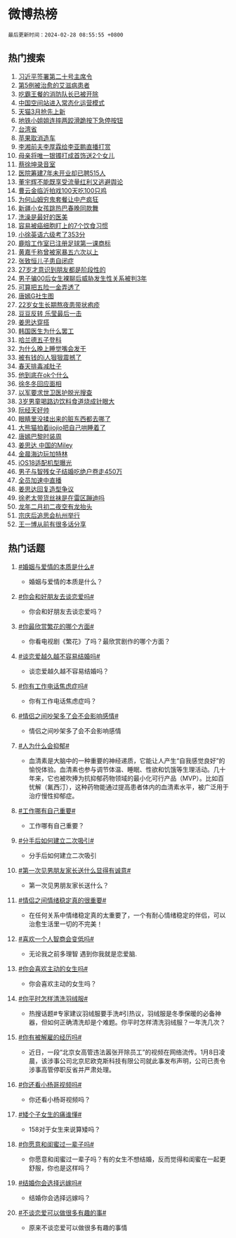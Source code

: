 # 微博热榜

`最后更新时间：2024-02-28 08:55:55 +0800`

## 热门搜索

1. [习近平签署第二十号主席令](https://m.weibo.cn/search?containerid=100103type%3D1%26t%3D10%26q%3D%23%E4%B9%A0%E8%BF%91%E5%B9%B3%E7%AD%BE%E7%BD%B2%E7%AC%AC%E4%BA%8C%E5%8D%81%E5%8F%B7%E4%B8%BB%E5%B8%AD%E4%BB%A4%23&stream_entry_id=51&isnewpage=1&extparam=seat%3D1%26dgr%3D0%26c_type%3D51%26stream_entry_id%3D51%26pos%3D0%26cate%3D10103%26filter_type%3Drealtimehot%26q%3D%2523%25E4%25B9%25A0%25E8%25BF%2591%25E5%25B9%25B3%25E7%25AD%25BE%25E7%25BD%25B2%25E7%25AC%25AC%25E4%25BA%258C%25E5%258D%2581%25E5%258F%25B7%25E4%25B8%25BB%25E5%25B8%25AD%25E4%25BB%25A4%2523%26display_time%3D1709081754%26pre_seqid%3D17090817541550425088)
1. [第5例被治愈的艾滋病患者](https://m.weibo.cn/search?containerid=100103type%3D1%26t%3D10%26q%3D%23%E7%AC%AC5%E4%BE%8B%E8%A2%AB%E6%B2%BB%E6%84%88%E7%9A%84%E8%89%BE%E6%BB%8B%E7%97%85%E6%82%A3%E8%80%85%23&stream_entry_id=31&isnewpage=1&extparam=seat%3D1%26c_type%3D31%26stream_entry_id%3D31%26band_rank%3D1%26cate%3D5001%26realpos%3D1%26filter_type%3Drealtimehot%26q%3D%2523%25E7%25AC%25AC5%25E4%25BE%258B%25E8%25A2%25AB%25E6%25B2%25BB%25E6%2584%2588%25E7%259A%2584%25E8%2589%25BE%25E6%25BB%258B%25E7%2597%2585%25E6%2582%25A3%25E8%2580%2585%2523%26dgr%3D0%26pos%3D0%26flag%3D2%26lcate%3D5001%26display_time%3D1709081754%26pre_seqid%3D17090817541550425088)
1. [吃霸王餐的消防队长已被开除](https://m.weibo.cn/search?containerid=100103type%3D1%26t%3D10%26q%3D%23%E5%90%83%E9%9C%B8%E7%8E%8B%E9%A4%90%E7%9A%84%E6%B6%88%E9%98%B2%E9%98%9F%E9%95%BF%E5%B7%B2%E8%A2%AB%E5%BC%80%E9%99%A4%23&stream_entry_id=31&isnewpage=1&extparam=seat%3D1%26c_type%3D31%26stream_entry_id%3D31%26band_rank%3D2%26cate%3D5001%26realpos%3D2%26filter_type%3Drealtimehot%26q%3D%2523%25E5%2590%2583%25E9%259C%25B8%25E7%258E%258B%25E9%25A4%2590%25E7%259A%2584%25E6%25B6%2588%25E9%2598%25B2%25E9%2598%259F%25E9%2595%25BF%25E5%25B7%25B2%25E8%25A2%25AB%25E5%25BC%2580%25E9%2599%25A4%2523%26dgr%3D0%26pos%3D1%26flag%3D1%26lcate%3D5001%26display_time%3D1709081754%26pre_seqid%3D17090817541550425088)
1. [中国空间站进入常态化运营模式](https://m.weibo.cn/search?containerid=100103type%3D1%26t%3D10%26q%3D%23%E4%B8%AD%E5%9B%BD%E7%A9%BA%E9%97%B4%E7%AB%99%E8%BF%9B%E5%85%A5%E5%B8%B8%E6%80%81%E5%8C%96%E8%BF%90%E8%90%A5%E6%A8%A1%E5%BC%8F%23&stream_entry_id=31&isnewpage=1&extparam=seat%3D1%26c_type%3D31%26stream_entry_id%3D31%26band_rank%3D3%26cate%3D5001%26realpos%3D3%26filter_type%3Drealtimehot%26q%3D%2523%25E4%25B8%25AD%25E5%259B%25BD%25E7%25A9%25BA%25E9%2597%25B4%25E7%25AB%2599%25E8%25BF%259B%25E5%2585%25A5%25E5%25B8%25B8%25E6%2580%2581%25E5%258C%2596%25E8%25BF%2590%25E8%2590%25A5%25E6%25A8%25A1%25E5%25BC%258F%2523%26dgr%3D0%26pos%3D2%26flag%3D0%26lcate%3D5001%26display_time%3D1709081754%26pre_seqid%3D17090817541550425088)
1. [天猫3月抢先上新](https://m.weibo.cn/search?containerid=100103type%3D1%26t%3D10%26q%3D%23%E5%A4%A9%E7%8C%AB3%E6%9C%88%E6%8A%A2%E5%85%88%E4%B8%8A%E6%96%B0%23&stream_entry_id=31&isnewpage=1&extparam=seat%3D1%26filter_type%3Drealtimehot%26c_type%3D31%26stream_entry_id%3D31%26band_rank%3D4%26cate%3D5001%26is_ad_pos%3D1%26q%3D%2523%25E5%25A4%25A9%25E7%258C%25AB3%25E6%259C%2588%25E6%258A%25A2%25E5%2585%2588%25E4%25B8%258A%25E6%2596%25B0%2523%26dgr%3D0%26adid%3D224193%26pos%3D3%26topic_ad%3D1%26lcate%3D5001%26display_time%3D1709081754%26pre_seqid%3D17090817541550425088)
1. [地铁小姐姐连摔两跤滑跪按下急停按钮](https://m.weibo.cn/search?containerid=100103type%3D1%26t%3D10%26q%3D%23%E5%9C%B0%E9%93%81%E5%B0%8F%E5%A7%90%E5%A7%90%E8%BF%9E%E6%91%94%E4%B8%A4%E8%B7%A4%E6%BB%91%E8%B7%AA%E6%8C%89%E4%B8%8B%E6%80%A5%E5%81%9C%E6%8C%89%E9%92%AE%23&stream_entry_id=31&isnewpage=1&extparam=seat%3D1%26c_type%3D31%26stream_entry_id%3D31%26band_rank%3D4%26cate%3D5001%26realpos%3D4%26filter_type%3Drealtimehot%26q%3D%2523%25E5%259C%25B0%25E9%2593%2581%25E5%25B0%258F%25E5%25A7%2590%25E5%25A7%2590%25E8%25BF%259E%25E6%2591%2594%25E4%25B8%25A4%25E8%25B7%25A4%25E6%25BB%2591%25E8%25B7%25AA%25E6%258C%2589%25E4%25B8%258B%25E6%2580%25A5%25E5%2581%259C%25E6%258C%2589%25E9%2592%25AE%2523%26dgr%3D0%26pos%3D4%26flag%3D32768%26lcate%3D5001%26display_time%3D1709081754%26pre_seqid%3D17090817541550425088)
1. [台湾省](https://m.weibo.cn/search?containerid=100103type%3D1%26t%3D10%26q%3D%E5%8F%B0%E6%B9%BE%E7%9C%81&stream_entry_id=31&isnewpage=1&extparam=seat%3D1%26c_type%3D31%26stream_entry_id%3D31%26band_rank%3D5%26cate%3D5001%26realpos%3D5%26filter_type%3Drealtimehot%26q%3D%25E5%258F%25B0%25E6%25B9%25BE%25E7%259C%2581%26dgr%3D0%26pos%3D5%26flag%3D2%26lcate%3D5001%26display_time%3D1709081754%26pre_seqid%3D17090817541550425088)
1. [苹果取消造车](https://m.weibo.cn/search?containerid=100103type%3D1%26t%3D10%26q%3D%23%E8%8B%B9%E6%9E%9C%E5%8F%96%E6%B6%88%E9%80%A0%E8%BD%A6%23&stream_entry_id=31&isnewpage=1&extparam=seat%3D1%26c_type%3D31%26stream_entry_id%3D31%26band_rank%3D6%26cate%3D5001%26realpos%3D6%26filter_type%3Drealtimehot%26q%3D%2523%25E8%258B%25B9%25E6%259E%259C%25E5%258F%2596%25E6%25B6%2588%25E9%2580%25A0%25E8%25BD%25A6%2523%26dgr%3D0%26pos%3D6%26flag%3D1%26lcate%3D5001%26display_time%3D1709081754%26pre_seqid%3D17090817541550425088)
1. [李湘前夫李厚霖给李亚鹏直播打赏](https://m.weibo.cn/search?containerid=100103type%3D1%26t%3D10%26q%3D%23%E6%9D%8E%E6%B9%98%E5%89%8D%E5%A4%AB%E6%9D%8E%E5%8E%9A%E9%9C%96%E7%BB%99%E6%9D%8E%E4%BA%9A%E9%B9%8F%E7%9B%B4%E6%92%AD%E6%89%93%E8%B5%8F%23&stream_entry_id=31&isnewpage=1&extparam=seat%3D1%26c_type%3D31%26stream_entry_id%3D31%26band_rank%3D7%26cate%3D5001%26realpos%3D7%26filter_type%3Drealtimehot%26q%3D%2523%25E6%259D%258E%25E6%25B9%2598%25E5%2589%258D%25E5%25A4%25AB%25E6%259D%258E%25E5%258E%259A%25E9%259C%2596%25E7%25BB%2599%25E6%259D%258E%25E4%25BA%259A%25E9%25B9%258F%25E7%259B%25B4%25E6%2592%25AD%25E6%2589%2593%25E8%25B5%258F%2523%26dgr%3D0%26pos%3D7%26flag%3D2%26lcate%3D5001%26display_time%3D1709081754%26pre_seqid%3D17090817541550425088)
1. [母亲将唯一银镯打成首饰送2个女儿](https://m.weibo.cn/search?containerid=100103type%3D1%26t%3D10%26q%3D%23%E6%AF%8D%E4%BA%B2%E5%B0%86%E5%94%AF%E4%B8%80%E9%93%B6%E9%95%AF%E6%89%93%E6%88%90%E9%A6%96%E9%A5%B0%E9%80%812%E4%B8%AA%E5%A5%B3%E5%84%BF%23&stream_entry_id=31&isnewpage=1&extparam=seat%3D1%26c_type%3D31%26stream_entry_id%3D31%26band_rank%3D8%26cate%3D5001%26realpos%3D8%26filter_type%3Drealtimehot%26q%3D%2523%25E6%25AF%258D%25E4%25BA%25B2%25E5%25B0%2586%25E5%2594%25AF%25E4%25B8%2580%25E9%2593%25B6%25E9%2595%25AF%25E6%2589%2593%25E6%2588%2590%25E9%25A6%2596%25E9%25A5%25B0%25E9%2580%25812%25E4%25B8%25AA%25E5%25A5%25B3%25E5%2584%25BF%2523%26dgr%3D0%26pos%3D8%26flag%3D32768%26lcate%3D5001%26display_time%3D1709081754%26pre_seqid%3D17090817541550425088)
1. [蔡徐坤录音室](https://m.weibo.cn/search?containerid=100103type%3D1%26t%3D10%26q%3D%E8%94%A1%E5%BE%90%E5%9D%A4%E5%BD%95%E9%9F%B3%E5%AE%A4&stream_entry_id=31&isnewpage=1&extparam=seat%3D1%26c_type%3D31%26stream_entry_id%3D31%26band_rank%3D9%26cate%3D5001%26realpos%3D9%26filter_type%3Drealtimehot%26q%3D%25E8%2594%25A1%25E5%25BE%2590%25E5%259D%25A4%25E5%25BD%2595%25E9%259F%25B3%25E5%25AE%25A4%26dgr%3D0%26pos%3D9%26flag%3D1%26lcate%3D5001%26display_time%3D1709081754%26pre_seqid%3D17090817541550425088)
1. [医院筹建7年未开业却已聘515人](https://m.weibo.cn/search?containerid=100103type%3D1%26t%3D10%26q%3D%23%E5%8C%BB%E9%99%A2%E7%AD%B9%E5%BB%BA7%E5%B9%B4%E6%9C%AA%E5%BC%80%E4%B8%9A%E5%8D%B4%E5%B7%B2%E8%81%98515%E4%BA%BA%23&stream_entry_id=31&isnewpage=1&extparam=seat%3D1%26c_type%3D31%26stream_entry_id%3D31%26band_rank%3D10%26cate%3D5001%26realpos%3D10%26filter_type%3Drealtimehot%26q%3D%2523%25E5%258C%25BB%25E9%2599%25A2%25E7%25AD%25B9%25E5%25BB%25BA7%25E5%25B9%25B4%25E6%259C%25AA%25E5%25BC%2580%25E4%25B8%259A%25E5%258D%25B4%25E5%25B7%25B2%25E8%2581%2598515%25E4%25BA%25BA%2523%26dgr%3D0%26pos%3D10%26flag%3D2%26lcate%3D5001%26display_time%3D1709081754%26pre_seqid%3D17090817541550425088)
1. [董宇辉不能既享受流量红利又逃避舆论](https://m.weibo.cn/search?containerid=100103type%3D1%26t%3D10%26q%3D%23%E8%91%A3%E5%AE%87%E8%BE%89%E4%B8%8D%E8%83%BD%E6%97%A2%E4%BA%AB%E5%8F%97%E6%B5%81%E9%87%8F%E7%BA%A2%E5%88%A9%E5%8F%88%E9%80%83%E9%81%BF%E8%88%86%E8%AE%BA%23&stream_entry_id=31&isnewpage=1&extparam=seat%3D1%26c_type%3D31%26stream_entry_id%3D31%26band_rank%3D11%26cate%3D5001%26realpos%3D11%26filter_type%3Drealtimehot%26q%3D%2523%25E8%2591%25A3%25E5%25AE%2587%25E8%25BE%2589%25E4%25B8%258D%25E8%2583%25BD%25E6%2597%25A2%25E4%25BA%25AB%25E5%258F%2597%25E6%25B5%2581%25E9%2587%258F%25E7%25BA%25A2%25E5%2588%25A9%25E5%258F%2588%25E9%2580%2583%25E9%2581%25BF%25E8%2588%2586%25E8%25AE%25BA%2523%26dgr%3D0%26pos%3D11%26flag%3D2%26lcate%3D5001%26display_time%3D1709081754%26pre_seqid%3D17090817541550425088)
1. [曹云金临沂拍戏100天吃100只鸡](https://m.weibo.cn/search?containerid=100103type%3D1%26t%3D10%26q%3D%23%E6%9B%B9%E4%BA%91%E9%87%91%E4%B8%B4%E6%B2%82%E6%8B%8D%E6%88%8F100%E5%A4%A9%E5%90%83100%E5%8F%AA%E9%B8%A1%23&stream_entry_id=31&isnewpage=1&extparam=seat%3D1%26c_type%3D31%26stream_entry_id%3D31%26band_rank%3D12%26cate%3D5001%26realpos%3D12%26filter_type%3Drealtimehot%26q%3D%2523%25E6%259B%25B9%25E4%25BA%2591%25E9%2587%2591%25E4%25B8%25B4%25E6%25B2%2582%25E6%258B%258D%25E6%2588%258F100%25E5%25A4%25A9%25E5%2590%2583100%25E5%258F%25AA%25E9%25B8%25A1%2523%26dgr%3D0%26pos%3D12%26flag%3D1%26lcate%3D5001%26display_time%3D1709081754%26pre_seqid%3D17090817541550425088)
1. [为何山姆穷鬼套餐让中产疯狂](https://m.weibo.cn/search?containerid=100103type%3D1%26t%3D10%26q%3D%23%E4%B8%BA%E4%BD%95%E5%B1%B1%E5%A7%86%E7%A9%B7%E9%AC%BC%E5%A5%97%E9%A4%90%E8%AE%A9%E4%B8%AD%E4%BA%A7%E7%96%AF%E7%8B%82%23&stream_entry_id=31&isnewpage=1&extparam=seat%3D1%26c_type%3D31%26stream_entry_id%3D31%26band_rank%3D13%26cate%3D5001%26realpos%3D13%26filter_type%3Drealtimehot%26q%3D%2523%25E4%25B8%25BA%25E4%25BD%2595%25E5%25B1%25B1%25E5%25A7%2586%25E7%25A9%25B7%25E9%25AC%25BC%25E5%25A5%2597%25E9%25A4%2590%25E8%25AE%25A9%25E4%25B8%25AD%25E4%25BA%25A7%25E7%2596%25AF%25E7%258B%2582%2523%26dgr%3D0%26pos%3D13%26flag%3D2%26lcate%3D5001%26display_time%3D1709081754%26pre_seqid%3D17090817541550425088)
1. [新疆小女孩跳热巴春晚同款舞](https://m.weibo.cn/search?containerid=100103type%3D1%26t%3D10%26q%3D%23%E6%96%B0%E7%96%86%E5%B0%8F%E5%A5%B3%E5%AD%A9%E8%B7%B3%E7%83%AD%E5%B7%B4%E6%98%A5%E6%99%9A%E5%90%8C%E6%AC%BE%E8%88%9E%23&stream_entry_id=31&isnewpage=1&extparam=seat%3D1%26c_type%3D31%26stream_entry_id%3D31%26band_rank%3D14%26cate%3D5001%26realpos%3D14%26filter_type%3Drealtimehot%26q%3D%2523%25E6%2596%25B0%25E7%2596%2586%25E5%25B0%258F%25E5%25A5%25B3%25E5%25AD%25A9%25E8%25B7%25B3%25E7%2583%25AD%25E5%25B7%25B4%25E6%2598%25A5%25E6%2599%259A%25E5%2590%258C%25E6%25AC%25BE%25E8%2588%259E%2523%26dgr%3D0%26pos%3D14%26flag%3D1%26lcate%3D5001%26display_time%3D1709081754%26pre_seqid%3D17090817541550425088)
1. [洗澡是最好的医美](https://m.weibo.cn/search?containerid=100103type%3D1%26t%3D10%26q%3D%E6%B4%97%E6%BE%A1%E6%98%AF%E6%9C%80%E5%A5%BD%E7%9A%84%E5%8C%BB%E7%BE%8E&stream_entry_id=31&isnewpage=1&extparam=seat%3D1%26c_type%3D31%26stream_entry_id%3D31%26band_rank%3D15%26cate%3D5001%26realpos%3D15%26filter_type%3Drealtimehot%26q%3D%25E6%25B4%2597%25E6%25BE%25A1%25E6%2598%25AF%25E6%259C%2580%25E5%25A5%25BD%25E7%259A%2584%25E5%258C%25BB%25E7%25BE%258E%26dgr%3D0%26pos%3D15%26flag%3D2%26lcate%3D5001%26display_time%3D1709081754%26pre_seqid%3D17090817541550425088)
1. [容易被癌细胞盯上的7个饮食习惯](https://m.weibo.cn/search?containerid=100103type%3D1%26t%3D10%26q%3D%23%E5%AE%B9%E6%98%93%E8%A2%AB%E7%99%8C%E7%BB%86%E8%83%9E%E7%9B%AF%E4%B8%8A%E7%9A%847%E4%B8%AA%E9%A5%AE%E9%A3%9F%E4%B9%A0%E6%83%AF%23&stream_entry_id=31&isnewpage=1&extparam=seat%3D1%26c_type%3D31%26stream_entry_id%3D31%26band_rank%3D16%26cate%3D5001%26realpos%3D16%26filter_type%3Drealtimehot%26q%3D%2523%25E5%25AE%25B9%25E6%2598%2593%25E8%25A2%25AB%25E7%2599%258C%25E7%25BB%2586%25E8%2583%259E%25E7%259B%25AF%25E4%25B8%258A%25E7%259A%25847%25E4%25B8%25AA%25E9%25A5%25AE%25E9%25A3%259F%25E4%25B9%25A0%25E6%2583%25AF%2523%26dgr%3D0%26pos%3D16%26flag%3D0%26lcate%3D5001%26display_time%3D1709081754%26pre_seqid%3D17090817541550425088)
1. [小徐英语六级考了353分](https://m.weibo.cn/search?containerid=100103type%3D1%26t%3D10%26q%3D%23%E5%B0%8F%E5%BE%90%E8%8B%B1%E8%AF%AD%E5%85%AD%E7%BA%A7%E8%80%83%E4%BA%86353%E5%88%86%23&stream_entry_id=31&isnewpage=1&extparam=seat%3D1%26c_type%3D31%26stream_entry_id%3D31%26band_rank%3D17%26cate%3D5001%26realpos%3D17%26filter_type%3Drealtimehot%26q%3D%2523%25E5%25B0%258F%25E5%25BE%2590%25E8%258B%25B1%25E8%25AF%25AD%25E5%2585%25AD%25E7%25BA%25A7%25E8%2580%2583%25E4%25BA%2586353%25E5%2588%2586%2523%26dgr%3D0%26pos%3D17%26flag%3D0%26lcate%3D5001%26display_time%3D1709081754%26pre_seqid%3D17090817541550425088)
1. [鹿晗工作室已注册足球第一课商标](https://m.weibo.cn/search?containerid=100103type%3D1%26t%3D10%26q%3D%23%E9%B9%BF%E6%99%97%E5%B7%A5%E4%BD%9C%E5%AE%A4%E5%B7%B2%E6%B3%A8%E5%86%8C%E8%B6%B3%E7%90%83%E7%AC%AC%E4%B8%80%E8%AF%BE%E5%95%86%E6%A0%87%23&stream_entry_id=31&isnewpage=1&extparam=seat%3D1%26c_type%3D31%26stream_entry_id%3D31%26band_rank%3D18%26cate%3D5001%26realpos%3D18%26filter_type%3Drealtimehot%26q%3D%2523%25E9%25B9%25BF%25E6%2599%2597%25E5%25B7%25A5%25E4%25BD%259C%25E5%25AE%25A4%25E5%25B7%25B2%25E6%25B3%25A8%25E5%2586%258C%25E8%25B6%25B3%25E7%2590%2583%25E7%25AC%25AC%25E4%25B8%2580%25E8%25AF%25BE%25E5%2595%2586%25E6%25A0%2587%2523%26dgr%3D0%26pos%3D18%26flag%3D0%26lcate%3D5001%26display_time%3D1709081754%26pre_seqid%3D17090817541550425088)
1. [黄嘉千称曾被家暴五六次以上](https://m.weibo.cn/search?containerid=100103type%3D1%26t%3D10%26q%3D%23%E9%BB%84%E5%98%89%E5%8D%83%E7%A7%B0%E6%9B%BE%E8%A2%AB%E5%AE%B6%E6%9A%B4%E4%BA%94%E5%85%AD%E6%AC%A1%E4%BB%A5%E4%B8%8A%23&stream_entry_id=31&isnewpage=1&extparam=seat%3D1%26c_type%3D31%26stream_entry_id%3D31%26band_rank%3D19%26cate%3D5001%26realpos%3D19%26filter_type%3Drealtimehot%26q%3D%2523%25E9%25BB%2584%25E5%2598%2589%25E5%258D%2583%25E7%25A7%25B0%25E6%259B%25BE%25E8%25A2%25AB%25E5%25AE%25B6%25E6%259A%25B4%25E4%25BA%2594%25E5%2585%25AD%25E6%25AC%25A1%25E4%25BB%25A5%25E4%25B8%258A%2523%26dgr%3D0%26pos%3D19%26flag%3D1%26lcate%3D5001%26display_time%3D1709081754%26pre_seqid%3D17090817541550425088)
1. [张致恒儿子患自闭症](https://m.weibo.cn/search?containerid=100103type%3D1%26t%3D10%26q%3D%23%E5%BC%A0%E8%87%B4%E6%81%92%E5%84%BF%E5%AD%90%E6%82%A3%E8%87%AA%E9%97%AD%E7%97%87%23&stream_entry_id=31&isnewpage=1&extparam=seat%3D1%26c_type%3D31%26stream_entry_id%3D31%26band_rank%3D20%26cate%3D5001%26realpos%3D20%26filter_type%3Drealtimehot%26q%3D%2523%25E5%25BC%25A0%25E8%2587%25B4%25E6%2581%2592%25E5%2584%25BF%25E5%25AD%2590%25E6%2582%25A3%25E8%2587%25AA%25E9%2597%25AD%25E7%2597%2587%2523%26dgr%3D0%26pos%3D20%26flag%3D0%26lcate%3D5001%26display_time%3D1709081754%26pre_seqid%3D17090817541550425088)
1. [27岁才意识到朋友都是阶段性的](https://m.weibo.cn/search?containerid=100103type%3D1%26t%3D10%26q%3D27%E5%B2%81%E6%89%8D%E6%84%8F%E8%AF%86%E5%88%B0%E6%9C%8B%E5%8F%8B%E9%83%BD%E6%98%AF%E9%98%B6%E6%AE%B5%E6%80%A7%E7%9A%84&stream_entry_id=31&isnewpage=1&extparam=seat%3D1%26c_type%3D31%26stream_entry_id%3D31%26band_rank%3D21%26cate%3D5001%26realpos%3D21%26filter_type%3Drealtimehot%26q%3D27%25E5%25B2%2581%25E6%2589%258D%25E6%2584%258F%25E8%25AF%2586%25E5%2588%25B0%25E6%259C%258B%25E5%258F%258B%25E9%2583%25BD%25E6%2598%25AF%25E9%2598%25B6%25E6%25AE%25B5%25E6%2580%25A7%25E7%259A%2584%26dgr%3D0%26pos%3D21%26flag%3D2%26lcate%3D5001%26display_time%3D1709081754%26pre_seqid%3D17090817541550425088)
1. [男子骗00后女生裸聊后威胁发生性关系被判3年](https://m.weibo.cn/search?containerid=100103type%3D1%26t%3D10%26q%3D%23%E7%94%B7%E5%AD%90%E9%AA%9700%E5%90%8E%E5%A5%B3%E7%94%9F%E8%A3%B8%E8%81%8A%E5%90%8E%E5%A8%81%E8%83%81%E5%8F%91%E7%94%9F%E6%80%A7%E5%85%B3%E7%B3%BB%E8%A2%AB%E5%88%A43%E5%B9%B4%23&stream_entry_id=31&isnewpage=1&extparam=seat%3D1%26c_type%3D31%26stream_entry_id%3D31%26band_rank%3D22%26cate%3D5001%26realpos%3D22%26filter_type%3Drealtimehot%26q%3D%2523%25E7%2594%25B7%25E5%25AD%2590%25E9%25AA%259700%25E5%2590%258E%25E5%25A5%25B3%25E7%2594%259F%25E8%25A3%25B8%25E8%2581%258A%25E5%2590%258E%25E5%25A8%2581%25E8%2583%2581%25E5%258F%2591%25E7%2594%259F%25E6%2580%25A7%25E5%2585%25B3%25E7%25B3%25BB%25E8%25A2%25AB%25E5%2588%25A43%25E5%25B9%25B4%2523%26dgr%3D0%26pos%3D22%26flag%3D1%26lcate%3D5001%26display_time%3D1709081754%26pre_seqid%3D17090817541550425088)
1. [可算把五险一金弄透了](https://m.weibo.cn/search?containerid=100103type%3D1%26t%3D10%26q%3D%E5%8F%AF%E7%AE%97%E6%8A%8A%E4%BA%94%E9%99%A9%E4%B8%80%E9%87%91%E5%BC%84%E9%80%8F%E4%BA%86&stream_entry_id=31&isnewpage=1&extparam=seat%3D1%26c_type%3D31%26stream_entry_id%3D31%26band_rank%3D23%26cate%3D5001%26realpos%3D23%26filter_type%3Drealtimehot%26q%3D%25E5%258F%25AF%25E7%25AE%2597%25E6%258A%258A%25E4%25BA%2594%25E9%2599%25A9%25E4%25B8%2580%25E9%2587%2591%25E5%25BC%2584%25E9%2580%258F%25E4%25BA%2586%26dgr%3D0%26pos%3D23%26flag%3D1%26lcate%3D5001%26display_time%3D1709081754%26pre_seqid%3D17090817541550425088)
1. [唐嫣G社生图](https://m.weibo.cn/search?containerid=100103type%3D1%26t%3D10%26q%3D%23%E5%94%90%E5%AB%A3G%E7%A4%BE%E7%94%9F%E5%9B%BE%23&stream_entry_id=31&isnewpage=1&extparam=seat%3D1%26c_type%3D31%26stream_entry_id%3D31%26band_rank%3D24%26cate%3D5001%26realpos%3D24%26filter_type%3Drealtimehot%26q%3D%2523%25E5%2594%2590%25E5%25AB%25A3G%25E7%25A4%25BE%25E7%2594%259F%25E5%259B%25BE%2523%26dgr%3D0%26pos%3D24%26flag%3D1%26lcate%3D5001%26display_time%3D1709081754%26pre_seqid%3D17090817541550425088)
1. [22岁女生长期熬夜患带状疱疹](https://m.weibo.cn/search?containerid=100103type%3D1%26t%3D10%26q%3D%2322%E5%B2%81%E5%A5%B3%E7%94%9F%E9%95%BF%E6%9C%9F%E7%86%AC%E5%A4%9C%E6%82%A3%E5%B8%A6%E7%8A%B6%E7%96%B1%E7%96%B9%23&stream_entry_id=31&isnewpage=1&extparam=seat%3D1%26c_type%3D31%26stream_entry_id%3D31%26band_rank%3D25%26cate%3D5001%26realpos%3D25%26filter_type%3Drealtimehot%26q%3D%252322%25E5%25B2%2581%25E5%25A5%25B3%25E7%2594%259F%25E9%2595%25BF%25E6%259C%259F%25E7%2586%25AC%25E5%25A4%259C%25E6%2582%25A3%25E5%25B8%25A6%25E7%258A%25B6%25E7%2596%25B1%25E7%2596%25B9%2523%26dgr%3D0%26pos%3D25%26flag%3D0%26lcate%3D5001%26display_time%3D1709081754%26pre_seqid%3D17090817541550425088)
1. [豆豆反转 乐莹最后一击](https://m.weibo.cn/search?containerid=100103type%3D1%26t%3D10%26q%3D%E8%B1%86%E8%B1%86%E5%8F%8D%E8%BD%AC+%E4%B9%90%E8%8E%B9%E6%9C%80%E5%90%8E%E4%B8%80%E5%87%BB&stream_entry_id=31&isnewpage=1&extparam=seat%3D1%26c_type%3D31%26stream_entry_id%3D31%26band_rank%3D26%26cate%3D5001%26realpos%3D26%26filter_type%3Drealtimehot%26q%3D%25E8%25B1%2586%25E8%25B1%2586%25E5%258F%258D%25E8%25BD%25AC%2520%25E4%25B9%2590%25E8%258E%25B9%25E6%259C%2580%25E5%2590%258E%25E4%25B8%2580%25E5%2587%25BB%26dgr%3D0%26pos%3D26%26flag%3D1%26lcate%3D5001%26display_time%3D1709081754%26pre_seqid%3D17090817541550425088)
1. [姜思达穿搭](https://m.weibo.cn/search?containerid=100103type%3D1%26t%3D10%26q%3D%E5%A7%9C%E6%80%9D%E8%BE%BE%E7%A9%BF%E6%90%AD&stream_entry_id=31&isnewpage=1&extparam=seat%3D1%26c_type%3D31%26stream_entry_id%3D31%26band_rank%3D27%26cate%3D5001%26realpos%3D27%26filter_type%3Drealtimehot%26q%3D%25E5%25A7%259C%25E6%2580%259D%25E8%25BE%25BE%25E7%25A9%25BF%25E6%2590%25AD%26dgr%3D0%26pos%3D27%26flag%3D1%26lcate%3D5001%26display_time%3D1709081754%26pre_seqid%3D17090817541550425088)
1. [韩国医生为什么罢工](https://m.weibo.cn/search?containerid=100103type%3D1%26t%3D10%26q%3D%23%E9%9F%A9%E5%9B%BD%E5%8C%BB%E7%94%9F%E4%B8%BA%E4%BB%80%E4%B9%88%E7%BD%A2%E5%B7%A5%23&stream_entry_id=31&isnewpage=1&extparam=seat%3D1%26c_type%3D31%26stream_entry_id%3D31%26band_rank%3D28%26cate%3D5001%26realpos%3D28%26filter_type%3Drealtimehot%26q%3D%2523%25E9%259F%25A9%25E5%259B%25BD%25E5%258C%25BB%25E7%2594%259F%25E4%25B8%25BA%25E4%25BB%2580%25E4%25B9%2588%25E7%25BD%25A2%25E5%25B7%25A5%2523%26dgr%3D0%26pos%3D28%26flag%3D1%26lcate%3D5001%26display_time%3D1709081754%26pre_seqid%3D17090817541550425088)
1. [哈兰德五子登科](https://m.weibo.cn/search?containerid=100103type%3D1%26t%3D10%26q%3D%23%E5%93%88%E5%85%B0%E5%BE%B7%E4%BA%94%E5%AD%90%E7%99%BB%E7%A7%91%23&stream_entry_id=31&isnewpage=1&extparam=seat%3D1%26c_type%3D31%26stream_entry_id%3D31%26band_rank%3D29%26cate%3D5001%26realpos%3D29%26filter_type%3Drealtimehot%26q%3D%2523%25E5%2593%2588%25E5%2585%25B0%25E5%25BE%25B7%25E4%25BA%2594%25E5%25AD%2590%25E7%2599%25BB%25E7%25A7%2591%2523%26dgr%3D0%26pos%3D29%26flag%3D1%26lcate%3D5001%26display_time%3D1709081754%26pre_seqid%3D17090817541550425088)
1. [为什么晚上睡觉嘴会发干](https://m.weibo.cn/search?containerid=100103type%3D1%26t%3D10%26q%3D%23%E4%B8%BA%E4%BB%80%E4%B9%88%E6%99%9A%E4%B8%8A%E7%9D%A1%E8%A7%89%E5%98%B4%E4%BC%9A%E5%8F%91%E5%B9%B2%23&stream_entry_id=31&isnewpage=1&extparam=seat%3D1%26c_type%3D31%26stream_entry_id%3D31%26band_rank%3D30%26cate%3D5001%26realpos%3D30%26filter_type%3Drealtimehot%26q%3D%2523%25E4%25B8%25BA%25E4%25BB%2580%25E4%25B9%2588%25E6%2599%259A%25E4%25B8%258A%25E7%259D%25A1%25E8%25A7%2589%25E5%2598%25B4%25E4%25BC%259A%25E5%258F%2591%25E5%25B9%25B2%2523%26dgr%3D0%26pos%3D30%26flag%3D0%26lcate%3D5001%26display_time%3D1709081754%26pre_seqid%3D17090817541550425088)
1. [被有钱的i人狠狠震撼了](https://m.weibo.cn/search?containerid=100103type%3D1%26t%3D10%26q%3D%E8%A2%AB%E6%9C%89%E9%92%B1%E7%9A%84i%E4%BA%BA%E7%8B%A0%E7%8B%A0%E9%9C%87%E6%92%BC%E4%BA%86&stream_entry_id=31&isnewpage=1&extparam=seat%3D1%26c_type%3D31%26stream_entry_id%3D31%26band_rank%3D31%26cate%3D5001%26realpos%3D31%26filter_type%3Drealtimehot%26q%3D%25E8%25A2%25AB%25E6%259C%2589%25E9%2592%25B1%25E7%259A%2584i%25E4%25BA%25BA%25E7%258B%25A0%25E7%258B%25A0%25E9%259C%2587%25E6%2592%25BC%25E4%25BA%2586%26dgr%3D0%26pos%3D31%26flag%3D1%26lcate%3D5001%26display_time%3D1709081754%26pre_seqid%3D17090817541550425088)
1. [春天排毒减肚子](https://m.weibo.cn/search?containerid=100103type%3D1%26t%3D10%26q%3D%E6%98%A5%E5%A4%A9%E6%8E%92%E6%AF%92%E5%87%8F%E8%82%9A%E5%AD%90&stream_entry_id=31&isnewpage=1&extparam=seat%3D1%26c_type%3D31%26stream_entry_id%3D31%26band_rank%3D32%26cate%3D5001%26realpos%3D32%26filter_type%3Drealtimehot%26q%3D%25E6%2598%25A5%25E5%25A4%25A9%25E6%258E%2592%25E6%25AF%2592%25E5%2587%258F%25E8%2582%259A%25E5%25AD%2590%26dgr%3D0%26pos%3D32%26flag%3D1%26lcate%3D5001%26display_time%3D1709081754%26pre_seqid%3D17090817541550425088)
1. [他到底在ok个什么](https://m.weibo.cn/search?containerid=100103type%3D1%26t%3D10%26q%3D%23%E4%BB%96%E5%88%B0%E5%BA%95%E5%9C%A8ok%E4%B8%AA%E4%BB%80%E4%B9%88%23&stream_entry_id=31&isnewpage=1&extparam=seat%3D1%26c_type%3D31%26stream_entry_id%3D31%26band_rank%3D33%26cate%3D5001%26realpos%3D33%26filter_type%3Drealtimehot%26q%3D%2523%25E4%25BB%2596%25E5%2588%25B0%25E5%25BA%2595%25E5%259C%25A8ok%25E4%25B8%25AA%25E4%25BB%2580%25E4%25B9%2588%2523%26dgr%3D0%26pos%3D33%26flag%3D1%26lcate%3D5001%26display_time%3D1709081754%26pre_seqid%3D17090817541550425088)
1. [徐冬冬回应面相](https://m.weibo.cn/search?containerid=100103type%3D1%26t%3D10%26q%3D%23%E5%BE%90%E5%86%AC%E5%86%AC%E5%9B%9E%E5%BA%94%E9%9D%A2%E7%9B%B8%23&stream_entry_id=31&isnewpage=1&extparam=seat%3D1%26c_type%3D31%26stream_entry_id%3D31%26band_rank%3D34%26cate%3D5001%26realpos%3D34%26filter_type%3Drealtimehot%26q%3D%2523%25E5%25BE%2590%25E5%2586%25AC%25E5%2586%25AC%25E5%259B%259E%25E5%25BA%2594%25E9%259D%25A2%25E7%259B%25B8%2523%26dgr%3D0%26pos%3D34%26flag%3D1%26lcate%3D5001%26display_time%3D1709081754%26pre_seqid%3D17090817541550425088)
1. [以军要求世卫医护脱光搜查](https://m.weibo.cn/search?containerid=100103type%3D1%26t%3D10%26q%3D%23%E4%BB%A5%E5%86%9B%E8%A6%81%E6%B1%82%E4%B8%96%E5%8D%AB%E5%8C%BB%E6%8A%A4%E8%84%B1%E5%85%89%E6%90%9C%E6%9F%A5%23&stream_entry_id=31&isnewpage=1&extparam=seat%3D1%26c_type%3D31%26stream_entry_id%3D31%26band_rank%3D35%26cate%3D5001%26realpos%3D35%26filter_type%3Drealtimehot%26q%3D%2523%25E4%25BB%25A5%25E5%2586%259B%25E8%25A6%2581%25E6%25B1%2582%25E4%25B8%2596%25E5%258D%25AB%25E5%258C%25BB%25E6%258A%25A4%25E8%2584%25B1%25E5%2585%2589%25E6%2590%259C%25E6%259F%25A5%2523%26dgr%3D0%26pos%3D35%26flag%3D1%26lcate%3D5001%26display_time%3D1709081754%26pre_seqid%3D17090817541550425088)
1. [3岁男童喝路边饮料食道烧成针眼大](https://m.weibo.cn/search?containerid=100103type%3D1%26t%3D10%26q%3D%233%E5%B2%81%E7%94%B7%E7%AB%A5%E5%96%9D%E8%B7%AF%E8%BE%B9%E9%A5%AE%E6%96%99%E9%A3%9F%E9%81%93%E7%83%A7%E6%88%90%E9%92%88%E7%9C%BC%E5%A4%A7%23&stream_entry_id=31&isnewpage=1&extparam=seat%3D1%26c_type%3D31%26stream_entry_id%3D31%26band_rank%3D36%26cate%3D5001%26realpos%3D36%26filter_type%3Drealtimehot%26q%3D%25233%25E5%25B2%2581%25E7%2594%25B7%25E7%25AB%25A5%25E5%2596%259D%25E8%25B7%25AF%25E8%25BE%25B9%25E9%25A5%25AE%25E6%2596%2599%25E9%25A3%259F%25E9%2581%2593%25E7%2583%25A7%25E6%2588%2590%25E9%2592%2588%25E7%259C%25BC%25E5%25A4%25A7%2523%26dgr%3D0%26pos%3D36%26flag%3D0%26lcate%3D5001%26display_time%3D1709081754%26pre_seqid%3D17090817541550425088)
1. [阮经天好帅](https://m.weibo.cn/search?containerid=100103type%3D1%26t%3D10%26q%3D%E9%98%AE%E7%BB%8F%E5%A4%A9%E5%A5%BD%E5%B8%85&stream_entry_id=31&isnewpage=1&extparam=seat%3D1%26c_type%3D31%26stream_entry_id%3D31%26band_rank%3D37%26cate%3D5001%26realpos%3D37%26filter_type%3Drealtimehot%26q%3D%25E9%2598%25AE%25E7%25BB%258F%25E5%25A4%25A9%25E5%25A5%25BD%25E5%25B8%2585%26dgr%3D0%26pos%3D37%26flag%3D0%26lcate%3D5001%26display_time%3D1709081754%26pre_seqid%3D17090817541550425088)
1. [眼睛里没揉出来的脏东西都去哪了](https://m.weibo.cn/search?containerid=100103type%3D1%26t%3D10%26q%3D%23%E7%9C%BC%E7%9D%9B%E9%87%8C%E6%B2%A1%E6%8F%89%E5%87%BA%E6%9D%A5%E7%9A%84%E8%84%8F%E4%B8%9C%E8%A5%BF%E9%83%BD%E5%8E%BB%E5%93%AA%E4%BA%86%23&stream_entry_id=31&isnewpage=1&extparam=seat%3D1%26c_type%3D31%26stream_entry_id%3D31%26band_rank%3D38%26cate%3D5001%26realpos%3D38%26filter_type%3Drealtimehot%26q%3D%2523%25E7%259C%25BC%25E7%259D%259B%25E9%2587%258C%25E6%25B2%25A1%25E6%258F%2589%25E5%2587%25BA%25E6%259D%25A5%25E7%259A%2584%25E8%2584%258F%25E4%25B8%259C%25E8%25A5%25BF%25E9%2583%25BD%25E5%258E%25BB%25E5%2593%25AA%25E4%25BA%2586%2523%26dgr%3D0%26pos%3D38%26flag%3D0%26lcate%3D5001%26display_time%3D1709081754%26pre_seqid%3D17090817541550425088)
1. [大熊猫拍着jiojio把自己哄睡着了](https://m.weibo.cn/search?containerid=100103type%3D1%26t%3D10%26q%3D%23%E5%A4%A7%E7%86%8A%E7%8C%AB%E6%8B%8D%E7%9D%80jiojio%E6%8A%8A%E8%87%AA%E5%B7%B1%E5%93%84%E7%9D%A1%E7%9D%80%E4%BA%86%23&stream_entry_id=31&isnewpage=1&extparam=seat%3D1%26c_type%3D31%26stream_entry_id%3D31%26band_rank%3D39%26cate%3D5001%26realpos%3D39%26filter_type%3Drealtimehot%26q%3D%2523%25E5%25A4%25A7%25E7%2586%258A%25E7%258C%25AB%25E6%258B%258D%25E7%259D%2580jiojio%25E6%258A%258A%25E8%2587%25AA%25E5%25B7%25B1%25E5%2593%2584%25E7%259D%25A1%25E7%259D%2580%25E4%25BA%2586%2523%26dgr%3D0%26pos%3D39%26flag%3D1%26lcate%3D5001%26display_time%3D1709081754%26pre_seqid%3D17090817541550425088)
1. [唐嫣巴黎时装周](https://m.weibo.cn/search?containerid=100103type%3D1%26t%3D10%26q%3D%E5%94%90%E5%AB%A3%E5%B7%B4%E9%BB%8E%E6%97%B6%E8%A3%85%E5%91%A8&stream_entry_id=31&isnewpage=1&extparam=seat%3D1%26c_type%3D31%26stream_entry_id%3D31%26band_rank%3D40%26cate%3D5001%26realpos%3D40%26filter_type%3Drealtimehot%26q%3D%25E5%2594%2590%25E5%25AB%25A3%25E5%25B7%25B4%25E9%25BB%258E%25E6%2597%25B6%25E8%25A3%2585%25E5%2591%25A8%26dgr%3D0%26pos%3D40%26flag%3D0%26lcate%3D5001%26display_time%3D1709081754%26pre_seqid%3D17090817541550425088)
1. [姜思达 中国的Miley](https://m.weibo.cn/search?containerid=100103type%3D1%26t%3D10%26q%3D%E5%A7%9C%E6%80%9D%E8%BE%BE+%E4%B8%AD%E5%9B%BD%E7%9A%84Miley&stream_entry_id=31&isnewpage=1&extparam=seat%3D1%26c_type%3D31%26stream_entry_id%3D31%26band_rank%3D41%26cate%3D5001%26realpos%3D41%26filter_type%3Drealtimehot%26q%3D%25E5%25A7%259C%25E6%2580%259D%25E8%25BE%25BE%2520%25E4%25B8%25AD%25E5%259B%25BD%25E7%259A%2584Miley%26dgr%3D0%26pos%3D41%26flag%3D0%26lcate%3D5001%26display_time%3D1709081754%26pre_seqid%3D17090817541550425088)
1. [金晨海边玩加特林](https://m.weibo.cn/search?containerid=100103type%3D1%26t%3D10%26q%3D%23%E9%87%91%E6%99%A8%E6%B5%B7%E8%BE%B9%E7%8E%A9%E5%8A%A0%E7%89%B9%E6%9E%97%23&stream_entry_id=31&isnewpage=1&extparam=seat%3D1%26c_type%3D31%26stream_entry_id%3D31%26band_rank%3D42%26cate%3D5001%26realpos%3D42%26filter_type%3Drealtimehot%26q%3D%2523%25E9%2587%2591%25E6%2599%25A8%25E6%25B5%25B7%25E8%25BE%25B9%25E7%258E%25A9%25E5%258A%25A0%25E7%2589%25B9%25E6%259E%2597%2523%26dgr%3D0%26pos%3D42%26flag%3D1%26lcate%3D5001%26display_time%3D1709081754%26pre_seqid%3D17090817541550425088)
1. [iOS18适配机型曝光](https://m.weibo.cn/search?containerid=100103type%3D1%26t%3D10%26q%3D%23iOS18%E9%80%82%E9%85%8D%E6%9C%BA%E5%9E%8B%E6%9B%9D%E5%85%89%23&stream_entry_id=31&isnewpage=1&extparam=seat%3D1%26c_type%3D31%26stream_entry_id%3D31%26band_rank%3D43%26cate%3D5001%26realpos%3D43%26filter_type%3Drealtimehot%26q%3D%2523iOS18%25E9%2580%2582%25E9%2585%258D%25E6%259C%25BA%25E5%259E%258B%25E6%259B%259D%25E5%2585%2589%2523%26dgr%3D0%26pos%3D43%26flag%3D1%26lcate%3D5001%26display_time%3D1709081754%26pre_seqid%3D17090817541550425088)
1. [男子与智残女子结婚吃绝户卷走450万](https://m.weibo.cn/search?containerid=100103type%3D1%26t%3D10%26q%3D%23%E7%94%B7%E5%AD%90%E4%B8%8E%E6%99%BA%E6%AE%8B%E5%A5%B3%E5%AD%90%E7%BB%93%E5%A9%9A%E5%90%83%E7%BB%9D%E6%88%B7%E5%8D%B7%E8%B5%B0450%E4%B8%87%23&stream_entry_id=31&isnewpage=1&extparam=seat%3D1%26c_type%3D31%26stream_entry_id%3D31%26band_rank%3D44%26cate%3D5001%26realpos%3D44%26filter_type%3Drealtimehot%26q%3D%2523%25E7%2594%25B7%25E5%25AD%2590%25E4%25B8%258E%25E6%2599%25BA%25E6%25AE%258B%25E5%25A5%25B3%25E5%25AD%2590%25E7%25BB%2593%25E5%25A9%259A%25E5%2590%2583%25E7%25BB%259D%25E6%2588%25B7%25E5%258D%25B7%25E8%25B5%25B0450%25E4%25B8%2587%2523%26dgr%3D0%26pos%3D44%26flag%3D0%26lcate%3D5001%26display_time%3D1709081754%26pre_seqid%3D17090817541550425088)
1. [全员加速中直播](https://m.weibo.cn/search?containerid=100103type%3D1%26t%3D10%26q%3D%E5%85%A8%E5%91%98%E5%8A%A0%E9%80%9F%E4%B8%AD%E7%9B%B4%E6%92%AD&stream_entry_id=31&isnewpage=1&extparam=seat%3D1%26c_type%3D31%26stream_entry_id%3D31%26band_rank%3D45%26cate%3D5001%26realpos%3D45%26filter_type%3Drealtimehot%26q%3D%25E5%2585%25A8%25E5%2591%2598%25E5%258A%25A0%25E9%2580%259F%25E4%25B8%25AD%25E7%259B%25B4%25E6%2592%25AD%26dgr%3D0%26pos%3D45%26flag%3D1%26lcate%3D5001%26display_time%3D1709081754%26pre_seqid%3D17090817541550425088)
1. [姜思达回复造型争议](https://m.weibo.cn/search?containerid=100103type%3D1%26t%3D10%26q%3D%23%E5%A7%9C%E6%80%9D%E8%BE%BE%E5%9B%9E%E5%A4%8D%E9%80%A0%E5%9E%8B%E4%BA%89%E8%AE%AE%23&stream_entry_id=31&isnewpage=1&extparam=seat%3D1%26c_type%3D31%26stream_entry_id%3D31%26band_rank%3D46%26cate%3D5001%26realpos%3D46%26filter_type%3Drealtimehot%26q%3D%2523%25E5%25A7%259C%25E6%2580%259D%25E8%25BE%25BE%25E5%259B%259E%25E5%25A4%258D%25E9%2580%25A0%25E5%259E%258B%25E4%25BA%2589%25E8%25AE%25AE%2523%26dgr%3D0%26pos%3D46%26flag%3D1%26lcate%3D5001%26display_time%3D1709081754%26pre_seqid%3D17090817541550425088)
1. [徐老太带货丝袜是在雷区蹦迪吗](https://m.weibo.cn/search?containerid=100103type%3D1%26t%3D10%26q%3D%23%E5%BE%90%E8%80%81%E5%A4%AA%E5%B8%A6%E8%B4%A7%E4%B8%9D%E8%A2%9C%E6%98%AF%E5%9C%A8%E9%9B%B7%E5%8C%BA%E8%B9%A6%E8%BF%AA%E5%90%97%23&stream_entry_id=31&isnewpage=1&extparam=seat%3D1%26c_type%3D31%26stream_entry_id%3D31%26band_rank%3D47%26cate%3D5001%26realpos%3D47%26filter_type%3Drealtimehot%26q%3D%2523%25E5%25BE%2590%25E8%2580%2581%25E5%25A4%25AA%25E5%25B8%25A6%25E8%25B4%25A7%25E4%25B8%259D%25E8%25A2%259C%25E6%2598%25AF%25E5%259C%25A8%25E9%259B%25B7%25E5%258C%25BA%25E8%25B9%25A6%25E8%25BF%25AA%25E5%2590%2597%2523%26dgr%3D0%26pos%3D47%26flag%3D0%26lcate%3D5001%26display_time%3D1709081754%26pre_seqid%3D17090817541550425088)
1. [龙年二月初二夜空有龙抬头](https://m.weibo.cn/search?containerid=100103type%3D1%26t%3D10%26q%3D%23%E9%BE%99%E5%B9%B4%E4%BA%8C%E6%9C%88%E5%88%9D%E4%BA%8C%E5%A4%9C%E7%A9%BA%E6%9C%89%E9%BE%99%E6%8A%AC%E5%A4%B4%23&stream_entry_id=31&isnewpage=1&extparam=seat%3D1%26c_type%3D31%26stream_entry_id%3D31%26band_rank%3D48%26cate%3D5001%26realpos%3D48%26filter_type%3Drealtimehot%26q%3D%2523%25E9%25BE%2599%25E5%25B9%25B4%25E4%25BA%258C%25E6%259C%2588%25E5%2588%259D%25E4%25BA%258C%25E5%25A4%259C%25E7%25A9%25BA%25E6%259C%2589%25E9%25BE%2599%25E6%258A%25AC%25E5%25A4%25B4%2523%26dgr%3D0%26pos%3D48%26flag%3D0%26lcate%3D5001%26display_time%3D1709081754%26pre_seqid%3D17090817541550425088)
1. [宗庆后追思会杭州举行](https://m.weibo.cn/search?containerid=100103type%3D1%26t%3D10%26q%3D%23%E5%AE%97%E5%BA%86%E5%90%8E%E8%BF%BD%E6%80%9D%E4%BC%9A%E6%9D%AD%E5%B7%9E%E4%B8%BE%E8%A1%8C%23&stream_entry_id=31&isnewpage=1&extparam=seat%3D1%26c_type%3D31%26stream_entry_id%3D31%26band_rank%3D49%26cate%3D5001%26realpos%3D49%26filter_type%3Drealtimehot%26q%3D%2523%25E5%25AE%2597%25E5%25BA%2586%25E5%2590%258E%25E8%25BF%25BD%25E6%2580%259D%25E4%25BC%259A%25E6%259D%25AD%25E5%25B7%259E%25E4%25B8%25BE%25E8%25A1%258C%2523%26dgr%3D0%26pos%3D49%26flag%3D1%26lcate%3D5001%26display_time%3D1709081754%26pre_seqid%3D17090817541550425088)
1. [王一博从前有很多话分享](https://m.weibo.cn/search?containerid=100103type%3D1%26t%3D10%26q%3D%E7%8E%8B%E4%B8%80%E5%8D%9A%E4%BB%8E%E5%89%8D%E6%9C%89%E5%BE%88%E5%A4%9A%E8%AF%9D%E5%88%86%E4%BA%AB&stream_entry_id=31&isnewpage=1&extparam=seat%3D1%26c_type%3D31%26stream_entry_id%3D31%26band_rank%3D50%26cate%3D5001%26realpos%3D50%26filter_type%3Drealtimehot%26q%3D%25E7%258E%258B%25E4%25B8%2580%25E5%258D%259A%25E4%25BB%258E%25E5%2589%258D%25E6%259C%2589%25E5%25BE%2588%25E5%25A4%259A%25E8%25AF%259D%25E5%2588%2586%25E4%25BA%25AB%26dgr%3D0%26pos%3D50%26flag%3D0%26lcate%3D5001%26display_time%3D1709081754%26pre_seqid%3D17090817541550425088)

## 热门话题

1. [#婚姻与爱情的本质是什么#](https://m.weibo.cn/search?containerid=231522type%3D1%26t%3D10%26q%3D%23%E5%A9%9A%E5%A7%BB%E4%B8%8E%E7%88%B1%E6%83%85%E7%9A%84%E6%9C%AC%E8%B4%A8%E6%98%AF%E4%BB%80%E4%B9%88%23&stream_entry_id=128&isnewpage=1&extparam=seat%3D1%26dgr%3D0%26c_type%3D128%26pos%3D1-0-0%26cate%3D5004%26lcate%3D5004%26unitid%3D1704881162756%26display_time%3D1709081755%26pre_seqid%3D17090817552170735307)
    - 婚姻与爱情的本质是什么？

1. [#你会和好朋友去谈恋爱吗#](https://m.weibo.cn/search?containerid=231522type%3D1%26t%3D10%26q%3D%23%E4%BD%A0%E4%BC%9A%E5%92%8C%E5%A5%BD%E6%9C%8B%E5%8F%8B%E5%8E%BB%E8%B0%88%E6%81%8B%E7%88%B1%E5%90%97%23&stream_entry_id=128&isnewpage=1&extparam=seat%3D1%26dgr%3D0%26c_type%3D128%26pos%3D1-0-1%26cate%3D5004%26lcate%3D5004%26unitid%3D1704849959446%26display_time%3D1709081755%26pre_seqid%3D17090817552170735307)
    - 你会和好朋友去谈恋爱吗？

1. [#你最欣赏繁花的哪个方面#](https://m.weibo.cn/search?containerid=231522type%3D1%26t%3D10%26q%3D%23%E4%BD%A0%E6%9C%80%E6%AC%A3%E8%B5%8F%E7%B9%81%E8%8A%B1%E7%9A%84%E5%93%AA%E4%B8%AA%E6%96%B9%E9%9D%A2%23&stream_entry_id=128&isnewpage=1&extparam=seat%3D1%26dgr%3D0%26c_type%3D128%26pos%3D1-0-2%26cate%3D5004%26lcate%3D5004%26unitid%3D1704872158127%26display_time%3D1709081755%26pre_seqid%3D17090817552170735307)
    - 你看电视剧《繁花》了吗？最欣赏剧作的哪个方面？

1. [#谈恋爱越久越不容易结婚吗#](https://m.weibo.cn/search?containerid=231522type%3D1%26t%3D10%26q%3D%23%E8%B0%88%E6%81%8B%E7%88%B1%E8%B6%8A%E4%B9%85%E8%B6%8A%E4%B8%8D%E5%AE%B9%E6%98%93%E7%BB%93%E5%A9%9A%E5%90%97%23&stream_entry_id=128&isnewpage=1&extparam=seat%3D1%26dgr%3D0%26c_type%3D128%26pos%3D1-0-3%26cate%3D5004%26lcate%3D5004%26unitid%3D1704871559387%26display_time%3D1709081755%26pre_seqid%3D17090817552170735307)
    - 谈恋爱越久越不容易结婚吗？

1. [#你有工作电话焦虑症吗#](https://m.weibo.cn/search?containerid=231522type%3D1%26t%3D10%26q%3D%23%E4%BD%A0%E6%9C%89%E5%B7%A5%E4%BD%9C%E7%94%B5%E8%AF%9D%E7%84%A6%E8%99%91%E7%97%87%E5%90%97%23&stream_entry_id=128&isnewpage=1&extparam=seat%3D1%26dgr%3D0%26c_type%3D128%26pos%3D1-0-4%26cate%3D5004%26lcate%3D5004%26unitid%3D1704877884678%26display_time%3D1709081755%26pre_seqid%3D17090817552170735307)
    - 你有工作电话焦虑症吗？

1. [#情侣之间吵架多了会不会影响感情#](https://m.weibo.cn/search?containerid=231522type%3D1%26t%3D10%26q%3D%23%E6%83%85%E4%BE%A3%E4%B9%8B%E9%97%B4%E5%90%B5%E6%9E%B6%E5%A4%9A%E4%BA%86%E4%BC%9A%E4%B8%8D%E4%BC%9A%E5%BD%B1%E5%93%8D%E6%84%9F%E6%83%85%23&stream_entry_id=128&isnewpage=1&extparam=seat%3D1%26dgr%3D0%26c_type%3D128%26pos%3D1-0-5%26cate%3D5004%26lcate%3D5004%26unitid%3D1704792093809%26display_time%3D1709081755%26pre_seqid%3D17090817552170735307)
    - 情侣之间吵架多了会不会影响感情

1. [#人为什么会抑郁#](https://m.weibo.cn/search?containerid=231522type%3D1%26t%3D10%26q%3D%23%E4%BA%BA%E4%B8%BA%E4%BB%80%E4%B9%88%E4%BC%9A%E6%8A%91%E9%83%81%23&stream_entry_id=128&isnewpage=1&extparam=seat%3D1%26dgr%3D0%26c_type%3D128%26pos%3D1-0-6%26cate%3D5004%26lcate%3D5004%26unitid%3D1704881163792%26display_time%3D1709081755%26pre_seqid%3D17090817552170735307)
    - 血清素是大脑中的一种重要的神经递质，它能让人产生“自我感觉良好”的愉悦体验。血清素也参与调节体温、睡眠、性欲和饥饿等生理活动。几十年来，它也被吹捧为抗抑郁药物领域的最小化可行产品（MVP）。比如百忧解（氟西汀），这种药物能通过提高患者体内的血清素水平，被广泛用于治疗慢性抑郁症。

1. [#工作哪有自己重要#](https://m.weibo.cn/search?containerid=231522type%3D1%26t%3D10%26q%3D%23%E5%B7%A5%E4%BD%9C%E5%93%AA%E6%9C%89%E8%87%AA%E5%B7%B1%E9%87%8D%E8%A6%81%23&stream_entry_id=128&isnewpage=1&extparam=seat%3D1%26dgr%3D0%26c_type%3D128%26pos%3D1-0-7%26cate%3D5004%26lcate%3D5004%26unitid%3D1704949537973%26display_time%3D1709081755%26pre_seqid%3D17090817552170735307)
    - 工作哪有自己重要？

1. [#分手后如何建立二次吸引#](https://m.weibo.cn/search?containerid=231522type%3D1%26t%3D10%26q%3D%23%E5%88%86%E6%89%8B%E5%90%8E%E5%A6%82%E4%BD%95%E5%BB%BA%E7%AB%8B%E4%BA%8C%E6%AC%A1%E5%90%B8%E5%BC%95%23&stream_entry_id=128&isnewpage=1&extparam=seat%3D1%26dgr%3D0%26c_type%3D128%26pos%3D1-0-8%26cate%3D5004%26lcate%3D5004%26unitid%3D1704870666886%26display_time%3D1709081755%26pre_seqid%3D17090817552170735307)
    - 分手后如何建立二次吸引

1. [#第一次见男朋友家长送什么显得有诚意#](https://m.weibo.cn/search?containerid=231522type%3D1%26t%3D10%26q%3D%23%E7%AC%AC%E4%B8%80%E6%AC%A1%E8%A7%81%E7%94%B7%E6%9C%8B%E5%8F%8B%E5%AE%B6%E9%95%BF%E9%80%81%E4%BB%80%E4%B9%88%E6%98%BE%E5%BE%97%E6%9C%89%E8%AF%9A%E6%84%8F%23&stream_entry_id=128&isnewpage=1&extparam=seat%3D1%26dgr%3D0%26c_type%3D128%26pos%3D1-0-9%26cate%3D5004%26lcate%3D5004%26unitid%3D1704946836507%26display_time%3D1709081755%26pre_seqid%3D17090817552170735307)
    - 第一次见男朋友家长送什么？

1. [#情侣之间情绪稳定真的很重要#](https://m.weibo.cn/search?containerid=231522type%3D1%26t%3D10%26q%3D%23%E6%83%85%E4%BE%A3%E4%B9%8B%E9%97%B4%E6%83%85%E7%BB%AA%E7%A8%B3%E5%AE%9A%E7%9C%9F%E7%9A%84%E5%BE%88%E9%87%8D%E8%A6%81%23&stream_entry_id=128&isnewpage=1&extparam=seat%3D1%26dgr%3D0%26c_type%3D128%26pos%3D1-0-10%26cate%3D5004%26lcate%3D5004%26unitid%3D1704779493657%26display_time%3D1709081755%26pre_seqid%3D17090817552170735307)
    - 在任何关系中情绪稳定真的太重要了，一个有耐心情绪稳定的伴侣，可以治愈生活里一切的不完美！

1. [#喜欢一个人智商会变低吗#](https://m.weibo.cn/search?containerid=231522type%3D1%26t%3D10%26q%3D%23%E5%96%9C%E6%AC%A2%E4%B8%80%E4%B8%AA%E4%BA%BA%E6%99%BA%E5%95%86%E4%BC%9A%E5%8F%98%E4%BD%8E%E5%90%97%23&stream_entry_id=128&isnewpage=1&extparam=seat%3D1%26dgr%3D0%26c_type%3D128%26pos%3D1-0-11%26cate%3D5004%26lcate%3D5004%26unitid%3D1704783068038%26display_time%3D1709081755%26pre_seqid%3D17090817552170735307)
    - 无论我之前多理智  遇到你我就是恋爱脑.

1. [#你会喜欢主动的女生吗#](https://m.weibo.cn/search?containerid=231522type%3D1%26t%3D10%26q%3D%23%E4%BD%A0%E4%BC%9A%E5%96%9C%E6%AC%A2%E4%B8%BB%E5%8A%A8%E7%9A%84%E5%A5%B3%E7%94%9F%E5%90%97%23&stream_entry_id=128&isnewpage=1&extparam=seat%3D1%26dgr%3D0%26c_type%3D128%26pos%3D1-0-12%26cate%3D5004%26lcate%3D5004%26unitid%3D1704786077236%26display_time%3D1709081755%26pre_seqid%3D17090817552170735307)
    - 你会喜欢主动的女生吗？

1. [#你平时怎样清洗羽绒服#](https://m.weibo.cn/search?containerid=231522type%3D1%26t%3D10%26q%3D%23%E4%BD%A0%E5%B9%B3%E6%97%B6%E6%80%8E%E6%A0%B7%E6%B8%85%E6%B4%97%E7%BE%BD%E7%BB%92%E6%9C%8D%23&stream_entry_id=128&isnewpage=1&extparam=seat%3D1%26dgr%3D0%26c_type%3D128%26pos%3D1-0-13%26cate%3D5004%26lcate%3D5004%26unitid%3D1704789081364%26display_time%3D1709081755%26pre_seqid%3D17090817552170735307)
    - 热搜话题#专家建议羽绒服要手洗#引热议，羽绒服是冬季保暖的必备神器，但如何正确清洗却是个难题。你平时怎样清洗羽绒服？一年洗几次？

1. [#你有被解雇的经历吗#](https://m.weibo.cn/search?containerid=231522type%3D1%26t%3D10%26q%3D%23%E4%BD%A0%E6%9C%89%E8%A2%AB%E8%A7%A3%E9%9B%87%E7%9A%84%E7%BB%8F%E5%8E%86%E5%90%97%23&stream_entry_id=128&isnewpage=1&extparam=seat%3D1%26dgr%3D0%26c_type%3D128%26pos%3D1-0-14%26cate%3D5004%26lcate%3D5004%26unitid%3D1704794482090%26display_time%3D1709081755%26pre_seqid%3D17090817552170735307)
    - 近日，一段“北京女高管违法嚣张开除员工”的视频在网络流传。1月8日凌晨，该涉事公司北京尼欧克斯科技有限公司就此事发布声明，公司已责令涉事高管停职反省并严肃处理。

1. [#你还看小杨哥视频吗#](https://m.weibo.cn/search?containerid=231522type%3D1%26t%3D10%26q%3D%23%E4%BD%A0%E8%BF%98%E7%9C%8B%E5%B0%8F%E6%9D%A8%E5%93%A5%E8%A7%86%E9%A2%91%E5%90%97%23&stream_entry_id=128&isnewpage=1&extparam=seat%3D1%26dgr%3D0%26c_type%3D128%26pos%3D1-0-15%26cate%3D5004%26lcate%3D5004%26unitid%3D1704797193944%26display_time%3D1709081755%26pre_seqid%3D17090817552170735307)
    - 你还看小杨哥视频吗？

1. [#矮个子女生的痛谁懂#](https://m.weibo.cn/search?containerid=231522type%3D1%26t%3D10%26q%3D%23%E7%9F%AE%E4%B8%AA%E5%AD%90%E5%A5%B3%E7%94%9F%E7%9A%84%E7%97%9B%E8%B0%81%E6%87%82%23&stream_entry_id=128&isnewpage=1&extparam=seat%3D1%26dgr%3D0%26c_type%3D128%26pos%3D1-0-16%26cate%3D5004%26lcate%3D5004%26unitid%3D1704804675994%26display_time%3D1709081755%26pre_seqid%3D17090817552170735307)
    - 158对于女生来说算矮吗？

1. [#你愿意和闺蜜过一辈子吗#](https://m.weibo.cn/search?containerid=231522type%3D1%26t%3D10%26q%3D%23%E4%BD%A0%E6%84%BF%E6%84%8F%E5%92%8C%E9%97%BA%E8%9C%9C%E8%BF%87%E4%B8%80%E8%BE%88%E5%AD%90%E5%90%97%23&stream_entry_id=128&isnewpage=1&extparam=seat%3D1%26dgr%3D0%26c_type%3D128%26pos%3D1-0-17%26cate%3D5004%26lcate%3D5004%26unitid%3D1704875757520%26display_time%3D1709081755%26pre_seqid%3D17090817552170735307)
    - 你愿意和闺蜜过一辈子吗？有的女生不想结婚，反而觉得和闺蜜在一起更舒服，你也是这样吗？

1. [#结婚你会选择远嫁吗#](https://m.weibo.cn/search?containerid=231522type%3D1%26t%3D10%26q%3D%23%E7%BB%93%E5%A9%9A%E4%BD%A0%E4%BC%9A%E9%80%89%E6%8B%A9%E8%BF%9C%E5%AB%81%E5%90%97%23&stream_entry_id=128&isnewpage=1&extparam=seat%3D1%26dgr%3D0%26c_type%3D128%26pos%3D1-0-18%26cate%3D5004%26lcate%3D5004%26unitid%3D1704870361894%26display_time%3D1709081755%26pre_seqid%3D17090817552170735307)
    - 结婚你会选择远嫁吗？

1. [#不谈恋爱可以做很多有趣的事#](https://m.weibo.cn/search?containerid=231522type%3D1%26t%3D10%26q%3D%23%E4%B8%8D%E8%B0%88%E6%81%8B%E7%88%B1%E5%8F%AF%E4%BB%A5%E5%81%9A%E5%BE%88%E5%A4%9A%E6%9C%89%E8%B6%A3%E7%9A%84%E4%BA%8B%23&stream_entry_id=128&isnewpage=1&extparam=seat%3D1%26dgr%3D0%26c_type%3D128%26pos%3D1-0-19%26cate%3D5004%26lcate%3D5004%26unitid%3D1704865280259%26display_time%3D1709081755%26pre_seqid%3D17090817552170735307)
    - 原来不谈恋爱可以做很多有趣的事情

